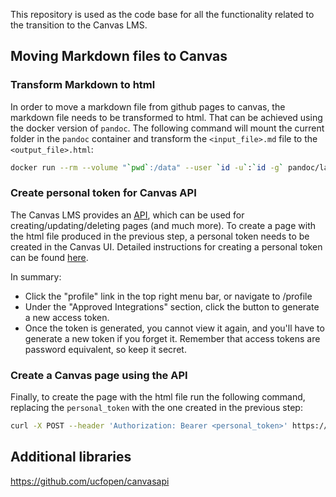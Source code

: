 This repository is used as the code base for all the functionality related to the transition to the Canvas LMS.

## Moving Markdown files to Canvas

### Transform Markdown to html

In order to move a markdown file from github pages to canvas, the markdown file needs to be transformed to html. That can be achieved using the docker version of `pandoc`.
The following command will mount the current folder in the `pandoc` container and transform the `<input_file>.md` file to the `<output_file>.html`:
```bash
docker run --rm --volume "`pwd`:/data" --user `id -u`:`id -g` pandoc/latex <input_file.md> -o <output_file.html>
```

### Create personal token for Canvas API
The Canvas LMS provides an [API](https://canvas.instructure.com/doc/api/), which can be used for creating/updating/deleting pages (and much more). To create a page with the html file produced in the previous step, a personal token needs to be created in the Canvas UI. Detailed instructions for creating a personal token can be found [here](https://canvas.instructure.com/doc/api/file.oauth.html#manual-token-generation).

In summary:
*  Click the "profile" link in the top right menu bar, or navigate to /profile
* Under the "Approved Integrations" section, click the button to generate a new access token.
* Once the token is generated, you cannot view it again, and you'll have to generate a new token if you forget it. Remember that access tokens are password equivalent, so keep it secret.


### Create a Canvas page using the API
Finally, to create the page with the html file run the following command, replacing the `personal_token` with the one created in the previous step:

```bash
curl -X POST --header 'Authorization: Bearer <personal_token>' https://uppsala.instructure.com/api/v1/courses/<course_number>/pages -d wiki_page[title]=<page_title> -d wiki_page[body]="$(cat <output_file>.html)"
```

## Additional libraries
https://github.com/ucfopen/canvasapi
